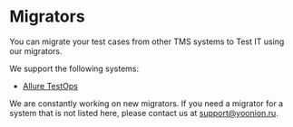 # Migrators

You can migrate your test cases from other TMS systems to Test IT using our migrators.

We support the following systems:

- [Allure TestOps](https://github.com/testit-tms/migrators/tree/main/Migrators/AllureExporter/Readme.md)

We are constantly working on new migrators. If you need a migrator for a system that is not listed here, please contact us at [support@yoonion.ru](mailto:support@yoonion.ru).
